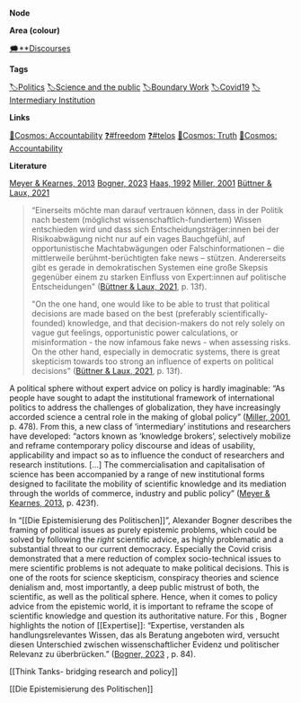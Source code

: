 **Node**

**Area (colour)**

[🗯️**Discourses](https://lean-sphynx-49b.notion.site/Discourses-ab06ed1436054e5b9bf0c0af92149114?pvs=21)

**Tags**

[🏷️Politics](https://lean-sphynx-49b.notion.site/Politics-9e5263cc233a464398a41fc45c125005?pvs=21) [🏷️Science and the public](https://lean-sphynx-49b.notion.site/Science-and-the-public-0e97862561e84379a6fa9cf93b90ab2b?pvs=21) [🏷️Boundary Work](https://lean-sphynx-49b.notion.site/Boundary-Work-e1ff521fa37746e4a5bf2ef70d5fa303?pvs=21) [🏷️Covid19](https://lean-sphynx-49b.notion.site/Covid19-2177f1f3792c4569a492e3a43b903d39?pvs=21) [🏷️Intermediary Institution](https://lean-sphynx-49b.notion.site/Intermediary-Institution-6677721ce7ac4a85a994f28d7345213d?pvs=21)

**Links**

[🌌Cosmos: Accountability](https://lean-sphynx-49b.notion.site/Cosmos-Accountability-d4c5602b14234f37b493f1133e177038?pvs=21) [❓#freedom](https://lean-sphynx-49b.notion.site/Freedom-11587210186680bc90dfc92c64aa96cf?pvs=21) [❓#telos](https://lean-sphynx-49b.notion.site/Telos-11587210186680608bc3ecc5d1ba5772?pvs=21) [🌌Cosmos: Truth](https://lean-sphynx-49b.notion.site/Cosmos-Truth-af34d1903e934f1b989baa138fdfecc6?pvs=21) [🌌Cosmos: Accountability](https://lean-sphynx-49b.notion.site/Cosmos-Accountability-d4c5602b14234f37b493f1133e177038?pvs=21)

**Literature**

[Meyer & Kearnes, 2013](https://lean-sphynx-49b.notion.site/Meyer-Kearnes-2013-e6e6cdc442d04943be1c22dc13865ae3?pvs=21) [Bogner, 2023](https://lean-sphynx-49b.notion.site/Bogner-2023-6909b9a925754aba8c61671bebf24312?pvs=21) [Haas, 1992](https://lean-sphynx-49b.notion.site/Haas-1992-faa274a170fa4b5a914aecb29082a613?pvs=21) [Miller, 2001](https://lean-sphynx-49b.notion.site/Miller-2001-4f3a8e8ee1654fe4b022514018252758?pvs=21) [Büttner & Laux, 2021](https://lean-sphynx-49b.notion.site/B-ttner-Laux-2021-df12f5cd501a45dc8579f2142ac46ab4?pvs=21)

> “Einerseits möchte man darauf vertrauen können, dass in der Politik nach bestem (möglichst wissenschaftlich-fundiertem) Wissen entschieden wird und dass sich Entscheidungsträger:innen bei der Risikoabwägung nicht nur auf ein vages Bauchgefühl, auf opportunistische Machtabwägungen oder Falschinformationen – die mittlerweile berühmt-berüchtigten fake news – stützen. Andererseits gibt es gerade in demokratischen Systemen eine große Skepsis gegenüber einem zu starken Einfluss von Expert:innen auf politische Entscheidungen" ([Büttner & Laux, 2021](https://lean-sphynx-49b.notion.site/B-ttner-Laux-2021-df12f5cd501a45dc8579f2142ac46ab4?pvs=21), p. 13f).
> 
> "On the one hand, one would like to be able to trust that political decisions are made based on the best (preferably scientifically-founded) knowledge, and that decision-makers do not rely solely on vague gut feelings, opportunistic power calculations, or misinformation - the now infamous fake news - when assessing risks. On the other hand, especially in democratic systems, there is great skepticism towards too strong an influence of experts on political decisions" ([Büttner & Laux, 2021](https://lean-sphynx-49b.notion.site/B-ttner-Laux-2021-df12f5cd501a45dc8579f2142ac46ab4?pvs=21), p. 13f).

  

A political sphere without expert advice on policy is hardly imaginable: “As people have sought to adapt the institutional framework of international politics to address the challenges of globalization, they have increasingly accorded science a central role in the making of global policy” ([Miller, 2001](https://lean-sphynx-49b.notion.site/Miller-2001-4f3a8e8ee1654fe4b022514018252758?pvs=21), p. 478). From this, a new class of ‘intermediary’ institutions and researchers have developed: “actors known as ‘knowledge brokers’, selectively mobilize and reframe contemporary policy discourse and ideas of usability, applicability and impact so as to influence the conduct of researchers and research institutions. […] The commercialisation and capitalisation of science has been accompanied by a range of new institutional forms designed to facilitate the mobility of scientific knowledge and its mediation through the worlds of commerce, industry and public policy” ([Meyer & Kearnes, 2013](https://lean-sphynx-49b.notion.site/Meyer-Kearnes-2013-e6e6cdc442d04943be1c22dc13865ae3?pvs=21), p. 423f).

In “[[Die Epistemisierung des Politischen]]”, Alexander Bogner describes the framing of political issues as purely epistemic problems, which could be solved by following the _right_ scientific advice, as highly problematic and a substantial threat to our current democracy. Especially the Covid crisis demonstrated that a mere reduction of complex socio-technical issues to mere scientific problems is not adequate to make political decisions. This is one of the roots for science skepticism, conspiracy theories and science denialism and, most importantly, a deep public mistrust of both, the scientific, as well as the political sphere. Hence, when it comes to policy advice from the epistemic world, it is important to reframe the scope of scientific knowledge and question its authoritative nature. For this , Bogner highlights the notion of [[Expertise]]: “Expertise, verstanden als handlungsrelevantes Wissen, das als Beratung angeboten wird, versucht diesen Unterschied zwischen wissenschaftlicher Evidenz und politischer Relevanz zu überbrücken.” ([Bogner, 2023](https://lean-sphynx-49b.notion.site/Bogner-2023-6909b9a925754aba8c61671bebf24312?pvs=21) , p. 84).

  

[[Think Tanks- bridging research and policy]]

[[Die Epistemisierung des Politischen]]